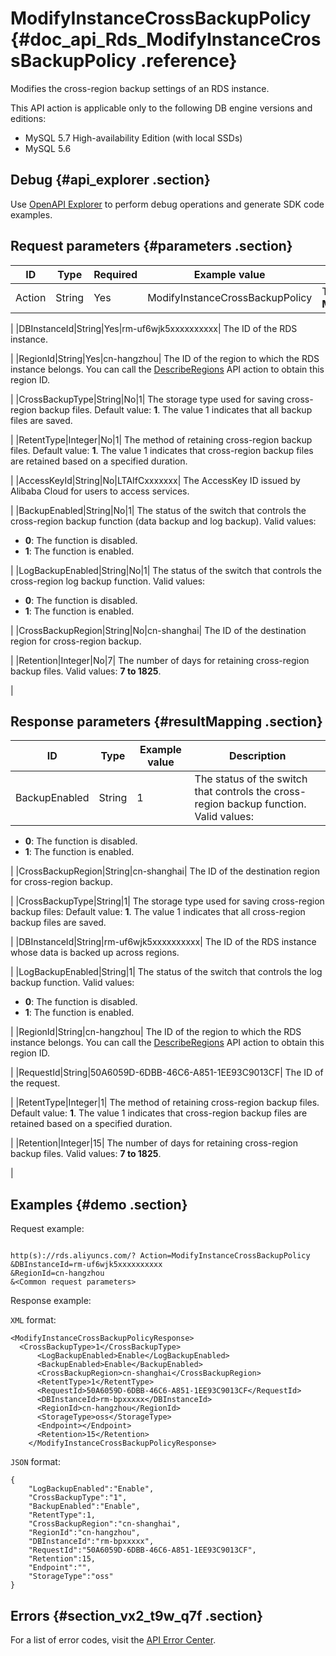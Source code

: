 # ModifyInstanceCrossBackupPolicy {#doc_api_Rds_ModifyInstanceCrossBackupPolicy .reference}

Modifies the cross-region backup settings of an RDS instance.

This API action is applicable only to the following DB engine versions and editions:

-   MySQL 5.7 High-availability Edition \(with local SSDs\)
-   MySQL 5.6

## Debug {#api_explorer .section}

Use [OpenAPI Explorer](https://api.aliyun.com/#product=Rds&api=ModifyInstanceCrossBackupPolicy&type=RPC&version=2014-08-15) to perform debug operations and generate SDK code examples.

## Request parameters {#parameters .section}

|ID|Type|Required|Example value|Description|
|--|----|--------|-------------|-----------|
|Action|String|Yes|ModifyInstanceCrossBackupPolicy| The name of this API action. Value: **ModifyInstanceCrossBackupPolicy**.

 |
|DBInstanceId|String|Yes|rm-uf6wjk5xxxxxxxxxx| The ID of the RDS instance.

 |
|RegionId|String|Yes|cn-hangzhou| The ID of the region to which the RDS instance belongs. You can call the [DescribeRegions](~~26243~~) API action to obtain this region ID.

 |
|CrossBackupType|String|No|1| The storage type used for saving cross-region backup files. Default value: **1**. The value 1 indicates that all backup files are saved.

 |
|RetentType|Integer|No|1| The method of retaining cross-region backup files. Default value: **1**. The value 1 indicates that cross-region backup files are retained based on a specified duration.

 |
|AccessKeyId|String|No|LTAIfCxxxxxxx| The AccessKey ID issued by Alibaba Cloud for users to access services.

 |
|BackupEnabled|String|No|1| The status of the switch that controls the cross-region backup function \(data backup and log backup\). Valid values:

 -   **0**: The function is disabled.
-   **1**: The function is enabled.

 |
|LogBackupEnabled|String|No|1| The status of the switch that controls the cross-region log backup function. Valid values:

 -   **0**: The function is disabled.
-   **1**: The function is enabled.

 |
|CrossBackupRegion|String|No|cn-shanghai| The ID of the destination region for cross-region backup.

 |
|Retention|Integer|No|7| The number of days for retaining cross-region backup files. Valid values: **7 to 1825**.

 |

## Response parameters {#resultMapping .section}

|ID|Type|Example value|Description|
|--|----|-------------|-----------|
|BackupEnabled|String|1| The status of the switch that controls the cross-region backup function. Valid values:

 -   **0**: The function is disabled.
-   **1**: The function is enabled.

 |
|CrossBackupRegion|String|cn-shanghai| The ID of the destination region for cross-region backup.

 |
|CrossBackupType|String|1| The storage type used for saving cross-region backup files: Default value: **1**. The value 1 indicates that all cross-region backup files are saved.

 |
|DBInstanceId|String|rm-uf6wjk5xxxxxxxxxx| The ID of the RDS instance whose data is backed up across regions.

 |
|LogBackupEnabled|String|1| The status of the switch that controls the log backup function. Valid values:

 -   **0**: The function is disabled.
-   **1**: The function is enabled.

 |
|RegionId|String|cn-hangzhou| The ID of the region to which the RDS instance belongs. You can call the [DescribeRegions](~~26243~~) API action to obtain this region ID.

 |
|RequestId|String|50A6059D-6DBB-46C6-A851-1EE93C9013CF| The ID of the request.

 |
|RetentType|Integer|1| The method of retaining cross-region backup files. Default value: **1**. The value 1 indicates that cross-region backup files are retained based on a specified duration.

 |
|Retention|Integer|15| The number of days for retaining cross-region backup files. Valid values: **7 to 1825**.

 |

## Examples {#demo .section}

Request example:

``` {#request_demo}

http(s)://rds.aliyuncs.com/? Action=ModifyInstanceCrossBackupPolicy
&DBInstanceId=rm-uf6wjk5xxxxxxxxxx
&RegionId=cn-hangzhou
&<Common request parameters>

```

Response example:

`XML` format:

``` {#xml_return_success_demo}
<ModifyInstanceCrossBackupPolicyResponse>
  <CrossBackupType>1</CrossBackupType>
	  <LogBackupEnabled>Enable</LogBackupEnabled>
	  <BackupEnabled>Enable</BackupEnabled>
	  <CrossBackupRegion>cn-shanghai</CrossBackupRegion>
	  <RetentType>1</RetentType>
	  <RequestId>50A6059D-6DBB-46C6-A851-1EE93C9013CF</RequestId>
	  <DBInstanceId>rm-bpxxxxx</DBInstanceId>
	  <RegionId>cn-hangzhou</RegionId>
	  <StorageType>oss</StorageType>
	  <Endpoint></Endpoint>
	  <Retention>15</Retention>
    </ModifyInstanceCrossBackupPolicyResponse>
```

`JSON` format:

``` {#json_return_success_demo}
{
	"LogBackupEnabled":"Enable",
	"CrossBackupType":"1",
	"BackupEnabled":"Enable",
	"RetentType":1,
	"CrossBackupRegion":"cn-shanghai",
	"RegionId":"cn-hangzhou",
	"DBInstanceId":"rm-bpxxxxx",
	"RequestId":"50A6059D-6DBB-46C6-A851-1EE93C9013CF",
	"Retention":15,
	"Endpoint":"",
	"StorageType":"oss"
}
```

## Errors {#section_vx2_t9w_q7f .section}

For a list of error codes, visit the [API Error Center](https://error-center.alibabacloud.com/status/product/Rds).

